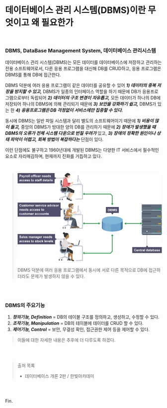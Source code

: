 # 데이터베이스 관리 시스템(DBMS)이란 무엇이고 왜 필요한가

<br>

### DBMS, DataBase Management System, 데이터베이스 관리시스템

데이터베이스 관리 시스템(DBMS)는 모든 데이터를 데이터베이스에 저장하고 관리하는 전용 소프트웨어로서, 다른 응용 프로그램을 대신해 DB를 CRUD하고, 응용 프로그램은 DBMS를 통해 DB에 접근한다.

DBMS 덕분에 여러 응용 프로그램이 같은 데이터를 공유할 수 있어 ***1) 데이터의 중복 저장을 방지할 수 있고,*** DBMS가 일종의 인터페이스 역할을 하기 때문에 DB가 응용프로그램으로부터 독립되어 ***2) 데이터의 구조 변경이 자유롭고,*** 모든 데이터가 하나의 DB에 저장되어 하나의 DBMS에 의해 관리되기 때문에 ***3) 보안을 강화하기 쉽고,*** DBMS가 있는 한 ***4) 응용프로그램은 DB 걱정없이 서비스에만 집중할 수 있다.***

동시에 DBMS는 일반 파일 시스템과 달리 별도의 소프트웨어이기 때문에 ***1) 비용이 많이 들고,*** 중앙의 DBMS가 방대한 양의 DB를 관리하기 때문에 ***2) 장애가 발생했을 때 DBMS의 오류가 전체 시스템 다운으로 번질 우려가*** 있고, ***3) 장애의 정확한 원인이나 상태 파악이 어렵고, 회복 방법이 복잡하다는*** 단점이 있다.

이런 단점에도 불구하고 1960년대에 개발된 DBMS는 다양한 IT 서비스에서 필수적인 요소로 자리매김하며, 현재까지 진화를 거듭하고 있다.

<br>

> ![DBMS (Database Management System) | tylerbrownblog](hogeun.assets/large.png)
>
> DBMS 덕분에 여러 응용 프로그램에서 동시에 서로 다른 목적으로 DB에 접근하더라도 문제가 발생하지 않을 수 있다.

<br><br>

### DBMS의 주요기능

1. ***정의기능, Definition*** = DB의 테이블 구조를 정의하고, 생성하고, 수정할 수 있다.
2. ***조작기능, Manipulation*** = DB의 테이블에 데이터를 CRUD 할 수 있다.
3. ***제어기능, Control*** = 보안, 무결성 확인, 접근권한 제어 등을 제어할 수 있다.

> 이들에 대한 자세한 내용은 추후에 더 다루도록 하겠다.

<br><br>

> 출처 목록
>
> * 데이터베이스 개론 2판 / 한빛아카데미

<br><br>

Fin.
